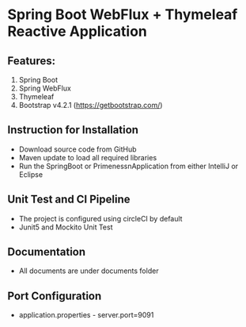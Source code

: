 # Spring Boot WebFlux + Thymeleaf Reactive Application

## Features:
 1. Spring Boot
 2. Spring WebFlux
 3. Thymeleaf
 4. Bootstrap v4.2.1 (https://getbootstrap.com/)

## Instruction for Installation
* Download source code from GitHub
* Maven update to load all required libraries
* Run the SpringBoot or PrimenessnApplication from either IntelliJ or Eclipse

## Unit Test and CI Pipeline
* The project is configured using circleCI by default
* Junit5 and Mockito Unit Test

## Documentation
* All documents are under documents folder

## Port Configuration
* application.properties - server.port=9091
